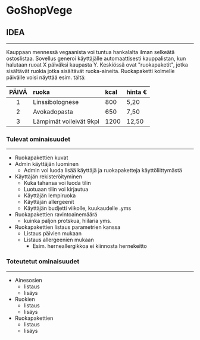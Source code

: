 # GoShopVege

## IDEA
-------
Kauppaan mennessä vegaanista voi tuntua hankalalta ilman selkeätä ostoslistaa. Sovellus generoi käyttäjälle automaattisesti kauppalistan, kun halutaan ruoat X päiväksi kaupasta Y. Keskiössä ovat "ruokapaketit", jotka sisältävät ruokia jotka sisältävät ruoka-aineita. Ruokapaketti kolmelle päivälle voisi näyttää esim. tältä:

| PÄIVÄ | ruoka | kcal | hinta € |
| :----:|:-----| :-----| :-----|
|  1 | Linssibolognese | 800 | 5,20 |
|  2 | Avokadopasta | 650 | 7,50 |
|  3 | Lämpimät voileivät 9kpl | 1200 | 12,50 |

### Tulevat ominaisuudet
-----------------------
- Ruokapakettien kuvat
- Admin käyttäjän luominen
	- Admin voi luoda lisää käyttäjä ja ruokapaketteja käyttöliittymästä
- Käyttäjän rekisteröityminen
	- Kuka tahansa voi luoda tilin
	- Luotuaan tilin voi kirjautua
	- Käyttäjän lempiruoka
	- Käyttäjän allergeenit
	- Käyttäjän budjetti viikolle, kuukaudelle .yms
- Ruokapakettien ravintoainemäärä
	- kuinka paljon protskua, hiilaria yms.
- Ruokapakettien listaus parametrien kanssa
	- Listaus päivien mukaan
	- Listaus allergeenien mukaan
		- Esim. herneallergikkoa ei kiinnosta hernekeitto

### Toteutetut ominaisuudet
---------------------------

- Ainesosien
	- listaus
	- lisäys
- Ruokien
	- listaus
	- lisäys
- Ruokapakettien
	- listaus
	- lisäys

